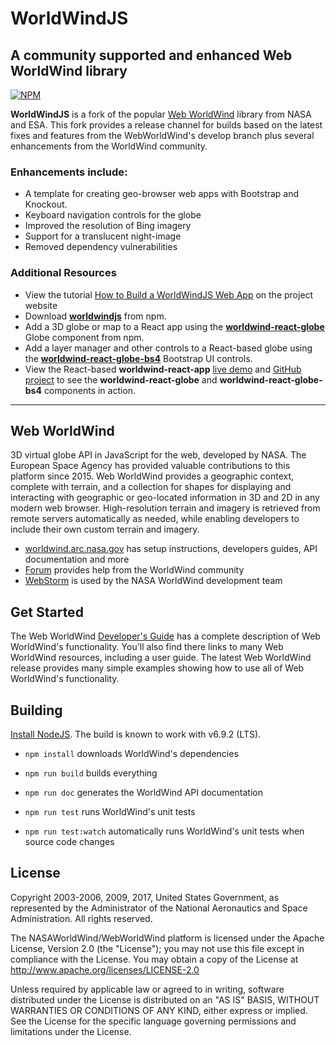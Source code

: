# WorldWindJS
## A community supported and enhanced Web WorldWind library

[![NPM](https://img.shields.io/npm/v/worldwindjs.svg)](https://www.npmjs.com/package/worldwindjs) 

__WorldWindJS__ is a fork of the popular [Web WorldWind](https://github.com/NASAWorldWind/WebWorldWind)
library from NASA and ESA. This fork provides a release channel for builds based on the latest fixes
and features from the WebWorldWind's develop branch plus several enhancements from the WorldWind community.

### Enhancements include:

- A template for creating geo-browser web apps with Bootstrap and Knockout.
- Keyboard navigation controls for the globe
- Improved the resolution of Bing imagery
- Support for a translucent night-image
- Removed dependency vulnerabilities

### Additional Resources

- View the tutorial [How to Build a WorldWindJS Web App](https://emxsys.github.io/worldwindjs/) on the project website
- Download __[worldwindjs](https://www.npmjs.com/package/worldwindjs)__ from npm.
- Add a 3D globe or map to a React app using the __[worldwind-react-globe](https://www.npmjs.com/package/worldwind-react-globe)__ Globe component from npm.
- Add a layer manager and other controls to a React-based globe using the __[worldwind-react-globe-bs4](https://www.npmjs.com/package/worldwind-react-globe-bs4)__ Bootstrap UI controls.
- View the React-based __worldwind-react-app__ [live demo](https://emxsys.github.io/worldwind-react-app/) and [GitHub project](https://github.com/emxsys/worldwind-react-app) to see the __worldwind-react-globe__ and __worldwind-react-globe-bs4__ components in action.

---

## Web WorldWind

3D virtual globe API in JavaScript for the web, developed by NASA. The European Space Agency has provided valuable
contributions to this platform since 2015. Web WorldWind provides a geographic context, complete with terrain, and a
collection for shapes for displaying and interacting with geographic or geo-located information in 3D and 2D in any
modern web browser. High-resolution terrain and imagery is retrieved from remote servers automatically as needed, while
enabling developers to include their own custom terrain and imagery.

- [worldwind.arc.nasa.gov](https://worldwind.arc.nasa.gov) has setup instructions, developers guides, API documentation and more
- [Forum](https://forum.worldwindcentral.com) provides help from the WorldWind community
- [WebStorm](https://www.jetbrains.com/webstorm) is used by the NASA WorldWind development team

## Get Started

The Web WorldWind [Developer's Guide](https://worldwind.arc.nasa.gov/web) has a complete description of Web WorldWind's
functionality. You'll also find there links to many Web WorldWind resources, including a user guide. The latest
Web WorldWind release provides many simple examples showing how to use all of Web WorldWind's functionality.

## Building

[Install NodeJS](https://nodejs.org). The build is known to work with v6.9.2 (LTS).

- `npm install` downloads WorldWind's dependencies

- `npm run build` builds everything

- `npm run doc` generates the WorldWind API documentation

- `npm run test` runs WorldWind's unit tests

- `npm run test:watch` automatically runs WorldWind's unit tests when source code changes

## License

Copyright 2003-2006, 2009, 2017, United States Government, as represented by the Administrator of the
National Aeronautics and Space Administration. All rights reserved.

The NASAWorldWind/WebWorldWind platform is licensed under the Apache License, Version 2.0 (the "License");
you may not use this file except in compliance with the License.
You may obtain a copy of the License at http://www.apache.org/licenses/LICENSE-2.0

Unless required by applicable law or agreed to in writing, software
distributed under the License is distributed on an "AS IS" BASIS,
WITHOUT WARRANTIES OR CONDITIONS OF ANY KIND, either express or implied.
See the License for the specific language governing permissions and
limitations under the License.
